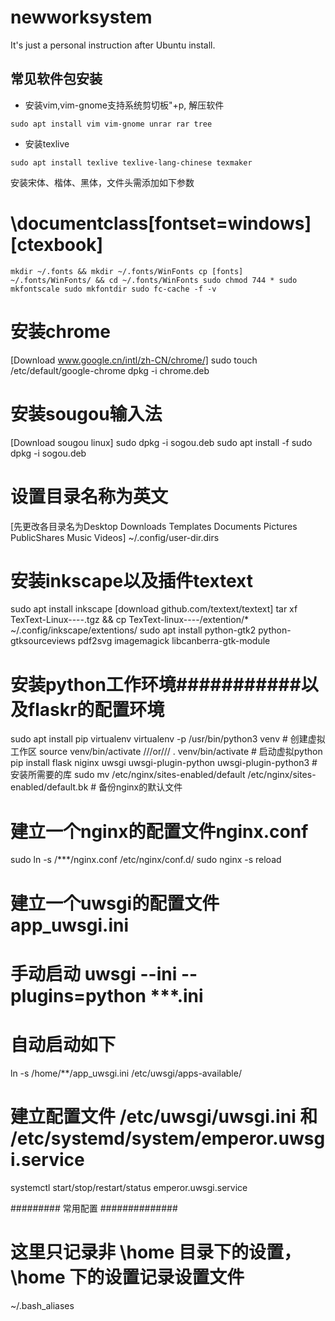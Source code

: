 # newworksystem
It's just a personal instruction after Ubuntu install.

## 常见软件包安装
- 安装vim,vim-gnome支持系统剪切板"+p, 解压软件

`sudo apt install vim vim-gnome unrar rar tree`

- 安装texlive

`sudo apt install texlive texlive-lang-chinese texmaker`

安装宋体、楷体、黑体，文件头需添加如下参数
# 	\documentclass[fontset=windows][ctexbook]
`mkdir ~/.fonts && mkdir ~/.fonts/WinFonts
cp [fonts] ~/.fonts/WinFonts/ && cd ~/.fonts/WinFonts
sudo chmod 744 *
sudo mkfontscale
sudo mkfontdir
sudo fc-cache -f -v`

# 安装chrome
[Download www.google.cn/intl/zh-CN/chrome/]
sudo touch /etc/default/google-chrome
dpkg -i chrome.deb

# 安装sougou输入法
[Download sougou linux]
sudo dpkg -i sogou.deb
sudo apt install -f
sudo dpkg -i sogou.deb

# 设置目录名称为英文
[先更改各目录名为Desktop Downloads 
	Templates Documents Pictures PublicShares Music Videos]
~/.config/user-dir.dirs

# 安装inkscape以及插件textext
sudo apt install inkscape
[download github.com/textext/textext]
tar xf TexText-Linux----.tgz && cp TexText-linux----/extention/* ~/.config/inkscape/extentions/
sudo apt install python-gtk2 python-gtksourceviews pdf2svg imagemagick libcanberra-gtk-module

# 安装python工作环境###########以及flaskr的配置环境
sudo apt install pip virtualenv
virtualenv -p /usr/bin/python3 venv # 创建虚拟工作区
source venv/bin/activate ///or/// . venv/bin/activate # 启动虚拟python
pip install flask niginx uwsgi uwsgi-plugin-python uwsgi-plugin-python3 # 安装所需要的库
sudo mv /etc/nginx/sites-enabled/default /etc/nginx/sites-enabled/default.bk # 备份nginx的默认文件
# 建立一个nginx的配置文件nginx.conf
sudo ln -s /***/nginx.conf /etc/nginx/conf.d/
sudo nginx -s reload
# 建立一个uwsgi的配置文件app_uwsgi.ini
# 手动启动 uwsgi --ini --plugins=python ***.ini
# 自动启动如下
ln -s /home/**/app_uwsgi.ini /etc/uwsgi/apps-available/
# 建立配置文件 /etc/uwsgi/uwsgi.ini 和 /etc/systemd/system/emperor.uwsgi.service
systemctl start/stop/restart/status emperor.uwsgi.service

######### 常用配置 ##############
# 这里只记录非 \home 目录下的设置，\home 下的设置记录设置文件
~/.bash_aliases
